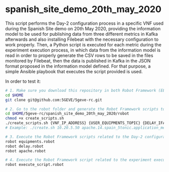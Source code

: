 # spanish_site_demo_20th_may_2020

This script performs the Day-2 configuration process in a specific VNF used during the Spanish Site demo on 20th May 2020, providing the information model to be used for publishing data from three different metrics in Kafka afterwards and also installing Filebeat with the necessary configuration to work properly. Then, a Python script is executed for each metric during the experiment execution process, in which data from the information model is read in order to properly generate the CSV rows to be saved in the files monitored by Filebeat, then the data is published in Kafka in the JSON format proposed in the information model defined. For that purpose, a simple Ansible playbook that executes the script provided is used.

In order to test it:

```sh
# 1. Make sure you download this repository in both Robot Framework (EEM) and Runtime Configurator servers.
cd $HOME
git clone git@github.com:5GEVE/5geve-rc.git

# 2. Go to the robot folder and generate the Robot Framework scripts to be used. Before doing this, please check that all the variables defined in each robot.tpl files are correct for your deployment.
cd $HOME/5geve-rc/spanish_site_demo_20th_may_2020/robot
chmod +x create_scripts.sh
./create_scripts.sh {VNF_IP_ADDRESS} {USER_EQUIPMENTS_TOPIC} {DELAY_IFACE_TOPIC} {APACHE_LATENCY_TOPIC}
# Example: ./create.sh 10.20.5.50 apache.14.spain_5tonic.application_metric.user_equipments apache.14.spain_5tonic.application_metric.delay_iface apache.14.spain_5tonic.infrastructure_metric.apache_latency

# 3. Execute the Robot Framework scripts related to the Day-2 configuration of each metric.
robot equipments.robot
robot delay.robot
robot apache.robot

# 4. Execute the Robot Framework script related to the experiment execution.
robot execute_script.robot
```
